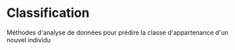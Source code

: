 # Classification
Méthodes d'analyse de données pour prédire la classe d'appartenance d'un nouvel individu
